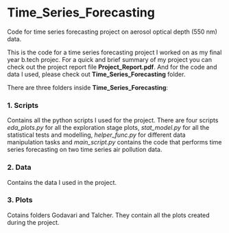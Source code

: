 # Time_Series_Forecasting
Code for time series forecasting project on aerosol optical depth (550 nm) data.

This is the code for a time series forecasting project I worked on as my final year b.tech projec. 
For a quick and brief summary of my project you can check out the project report file **Project_Report.pdf**. And for the code and data I used, please check out **Time_Series_Forecasting** folder.

There are three folders inside **Time_Series_Forecasting**:

### 1. Scripts
Contains all the python scripts I used for the project. There are four scripts *eda_plots.py* for all the exploration stage plots, *stat_model.py* for all the statistical tests and modelling, *helper_func.py* for different data manipulation tasks and *main_script.py* contains the code that performs time series forecasting on two time series air pollution data.

### 2. Data
Contains the data I used in the project.

### 3. Plots
Cotains folders Godavari and Talcher. They contain all the plots created during the project.  
